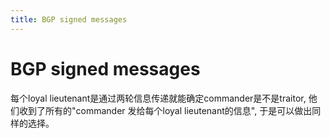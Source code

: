```yaml
---
title: BGP signed messages
---
```

# BGP signed messages

每个loyal lieutenant是通过两轮信息传递就能确定commander是不是traitor, 他们收到了所有的"commander 发给每个loyal lieutenant的信息", 于是可以做出同样的选择。